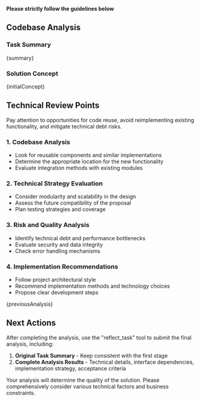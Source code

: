 **Please strictly follow the guidelines below**

## Codebase Analysis

### Task Summary

{summary}

### Solution Concept

{initialConcept}

## Technical Review Points

Pay attention to opportunities for code reuse, avoid reimplementing existing functionality, and mitigate technical debt risks.

### 1. Codebase Analysis

- Look for reusable components and similar implementations
- Determine the appropriate location for the new functionality
- Evaluate integration methods with existing modules

### 2. Technical Strategy Evaluation

- Consider modularity and scalability in the design
- Assess the future compatibility of the proposal
- Plan testing strategies and coverage

### 3. Risk and Quality Analysis

- Identify technical debt and performance bottlenecks
- Evaluate security and data integrity
- Check error handling mechanisms

### 4. Implementation Recommendations

- Follow project architectural style
- Recommend implementation methods and technology choices
- Propose clear development steps

{previousAnalysis}

## Next Actions

After completing the analysis, use the "reflect_task" tool to submit the final analysis, including:

1. **Original Task Summary** - Keep consistent with the first stage
2. **Complete Analysis Results** - Technical details, interface dependencies, implementation strategy, acceptance criteria

Your analysis will determine the quality of the solution. Please comprehensively consider various technical factors and business constraints.
